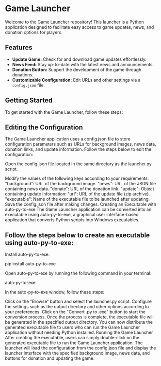 # Game Launcher

Welcome to the Game Launcher repository! This launcher is a Python application designed to facilitate easy access to game updates, news, and donation options for players.

## Features

- **Update Game:** Check for and download game updates effortlessly.
- **News Feed:** Stay up-to-date with the latest news and announcements.
- **Donation Button:** Support the development of the game through donations.
- **Customizable Configuration:** Edit URLs and other settings via a `config.json` file.

## Getting Started

To get started with the Game Launcher, follow these steps:

## Editing the Configuration
The Game Launcher application uses a config.json file to store configuration parameters such as URLs for background images, news data, donation links, and update information. Follow the steps below to edit the configuration:

Open the config.json file located in the same directory as the launcher.py script.

Modify the values of the following keys according to your requirements:
"background": URL of the background image.
"news": URL of the JSON file containing news data.
"donate": URL of the donation link.
"update": Object containing update information:
"url": URL of the update file (zip archive).
"executable": Name of the executable file to be launched after updating.
Save the config.json file after making changes.
Creating an Executable with auto-py-to-exe
The Game Launcher application can be converted into an executable using auto-py-to-exe, a graphical user interface-based application that converts Python scripts into Windows executables.

## Follow the steps below to create an executable using auto-py-to-exe:

Install auto-py-to-exe:


pip install auto-py-to-exe

Open auto-py-to-exe by running the following command in your terminal:

auto-py-to-exe

In the auto-py-to-exe window, follow these steps:

Click on the "Browse" button and select the launcher.py script.
Configure the settings such as the output directory and other options according to your preferences.
Click on the "Convert .py to .exe" button to start the conversion process.
Once the process is complete, the executable file will be generated in the specified output directory.
You can now distribute the generated executable file to users who can run the Game Launcher application without needing Python installed.
Running the Game Launcher
After creating the executable, users can simply double-click on the generated executable file to run the Game Launcher application. The launcher will load the configuration from the config.json file and display the launcher interface with the specified background image, news data, and buttons for donation and updating the game.

